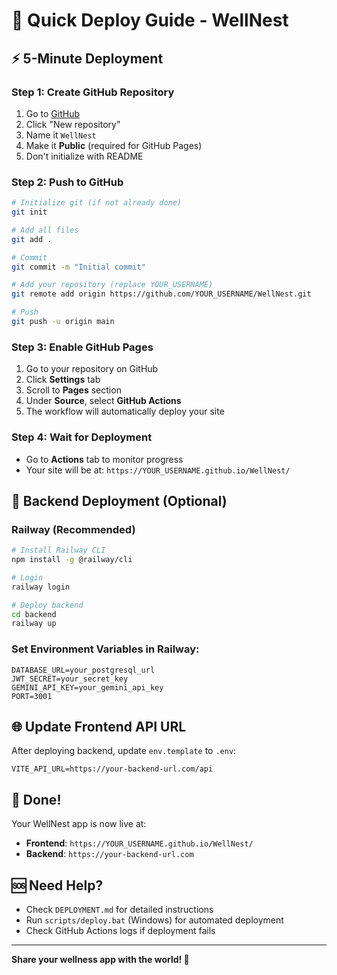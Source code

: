 # 🚀 Quick Deploy Guide - WellNest

## ⚡ 5-Minute Deployment

### Step 1: Create GitHub Repository
1. Go to [GitHub](https://github.com)
2. Click "New repository"
3. Name it `WellNest`
4. Make it **Public** (required for GitHub Pages)
5. Don't initialize with README

### Step 2: Push to GitHub
```bash
# Initialize git (if not already done)
git init

# Add all files
git add .

# Commit
git commit -m "Initial commit"

# Add your repository (replace YOUR_USERNAME)
git remote add origin https://github.com/YOUR_USERNAME/WellNest.git

# Push
git push -u origin main
```

### Step 3: Enable GitHub Pages
1. Go to your repository on GitHub
2. Click **Settings** tab
3. Scroll to **Pages** section
4. Under **Source**, select **GitHub Actions**
5. The workflow will automatically deploy your site

### Step 4: Wait for Deployment
- Go to **Actions** tab to monitor progress
- Your site will be at: `https://YOUR_USERNAME.github.io/WellNest/`

## 🔧 Backend Deployment (Optional)

### Railway (Recommended)
```bash
# Install Railway CLI
npm install -g @railway/cli

# Login
railway login

# Deploy backend
cd backend
railway up
```

### Set Environment Variables in Railway:
```
DATABASE_URL=your_postgresql_url
JWT_SECRET=your_secret_key
GEMINI_API_KEY=your_gemini_api_key
PORT=3001
```

## 🌐 Update Frontend API URL

After deploying backend, update `env.template` to `.env`:
```env
VITE_API_URL=https://your-backend-url.com/api
```

## 🎉 Done!

Your WellNest app is now live at:
- **Frontend**: `https://YOUR_USERNAME.github.io/WellNest/`
- **Backend**: `https://your-backend-url.com`

## 🆘 Need Help?

- Check `DEPLOYMENT.md` for detailed instructions
- Run `scripts/deploy.bat` (Windows) for automated deployment
- Check GitHub Actions logs if deployment fails

---

**Share your wellness app with the world! 🌟**
